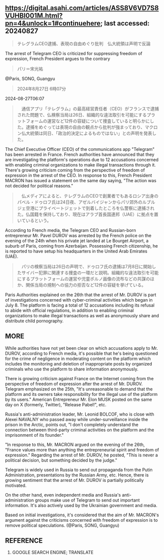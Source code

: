 ## https://digital.asahi.com/articles/ASS8V6VD7S8VUHBI001M.html?pn=4&unlock=1#continuehere; last accessed: 20240827

> テレグラムCEO逮捕、表現の自由めぐり批判　仏大統領は声明で反論

The arrest of Telegram CEO is criticized for suppressing freedom of expression, French President argues to the contrary

> パリ＝宋光祐

@Paris, SONG, Guangyu

> 2024年8月27日 6時07分

2024-08-27T06:07

>　通信アプリ「テレグラム」の最高経営責任者（CEO）がフランスで逮捕された問題で、仏検察当局は26日、組織的な違法取引を可能にするプラットフォームの運営など12件の容疑について捜査していると明らかにした。逮捕をめぐっては表現の自由の観点から批判が強まっており、マクロン仏大統領は同日、「政治的決定によるものではない」との声明を発表した。

The Chief Executive Officer (CEO) of the communications app "Telegram" has been arrested in France. French authorities have announced that they are investigating the platform's operations due to 12 accusations concerned with enabling criminal organizations to make illegal transactions through it. There's growing criticism coming from the perspective of freedom of expression in the arrest of the CEO. In response to this, French President MACRON has issued a statement on the same day saying, "The action was not decided for political reasons."

>　仏メディアによると、テレグラムのCEOで創業者でもあるロシア出身のパベル・ドゥロフ氏は24日夜、アゼルバイジャンからパリ郊外のルブルジェ空港にプライベートジェットで到着したところを仏警察に逮捕された。仏国籍を保持しており、現在はアラブ首長国連邦（UAE）に拠点を置いているという。

According to French media, the Telegram CEO and Russian-born entrepreneur Mr. Pavel DUROV was arrested by the French police on the evening of the 24th when his private jet landed at Le Bourget Airport, a suburb of Paris, coming from Azerbaijan. Possessing French citizenship, he is reported to have setup his headquarters in the United Arab Emirates (UAE).

>　パリの検察当局は26日の声明で、ドゥロフ氏の逮捕は7月8日に開始したサイバー犯罪に関連する捜査の一環だと説明。組織的な違法取引を可能にするプラットフォームの運営や児童ポルノ画像の流布などの共謀のほか、関係当局の規制への協力の拒否など12件の容疑を挙げている。

Paris Authorities explained on the 26th that the arrest of Mr. DUROV is part of investigations concerned with cyber-criminal activities which began in July 8. The platform is facing a total of 12 accusations including its refusal to abide with official regulations, in addition to enabling criminal organizations to make illegal transactions as well as anonymously share and distribute child pornography.

## MORE

While authorities have not yet been clear on which accusations apply to Mr. DUROV, according to French media, it's possible that he's being questioned for the crime of negligence in moderating content on the platform which includes the monitoring and deletion of inappropriate posts by organized criminals who use the platform to share information anonymously.

There is growing criticism against France on the Internet coming from the perspective of freedom of expression after the arrest of Mr. DUROV. Telegram emphasized on the 25th, "It's unreasonable to demand that the platform and its owners take responsibility for the illegal use of the platform by its users." American Entrepreneur Mr. Elon MUSK posted on the same day on X (formerly, Twitter), "Release Pabel!", etc. 

Russia's anti-administration leader, Mr. Leonid BOLCOF, who is close with Alexei NAVALNY who passed away while under-surveillance inside the prison in the Arctic, points out, "I don't completely understand the connection between third-party criminal activities on the platform and the imprisonment of its founder."

"In response to this, Mr. MACRON argued on the evening of the 26th, "France values more than anything the entrepreneurial spirit and freedom of expression." Regarding the arrest of Mr. DUROV, he posted, "This is never a political decision, but something decided by the judge."

Telegram is widely used in Russia to send out propaganda from the Putin Administration, presentations by the Russian Army, etc. Hence, there is growing sentiment that the arrest of Mr. DUROV is partially politically motivated.

On the other hand, even independent media and Russia's anti-administration groups make use of Telegram to send out important information. It's also actively used by the Ukrainian government and media.

Based on initial investigations, it's considered that the aim of Mr. MACRON's argument against the criticisms concerned with freedom of expression is to remove political speculations. (@Paris, SONG, Guangyu)

## REFERENCE

1) GOOGLE SEARCH ENGINE; TRANSLATE